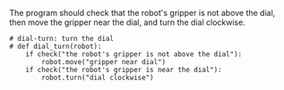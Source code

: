 

The program should check that the robot's gripper is not above the dial, then move the gripper near the dial, and turn the dial clockwise.

```
# dial-turn: turn the dial
# def dial_turn(robot):
    if check("the robot's gripper is not above the dial"):
        robot.move("gripper near dial")
    if check("the robot's gripper is near the dial"):
        robot.turn("dial clockwise")
```